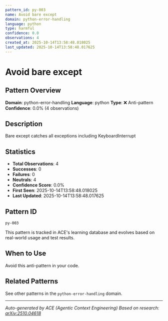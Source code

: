 ```yaml
---
pattern_id: py-003
name: Avoid bare except
domain: python-error-handling
language: python
type: harmful
confidence: 0.0
observations: 4
created_at: 2025-10-14T13:58:48.018025
last_updated: 2025-10-14T13:58:48.017625
---
```

# Avoid bare except

## Pattern Overview

**Domain**: python-error-handling
**Language**: python
**Type**: ❌ Anti-pattern
**Confidence**: 0.0% (4 observations)

## Description

Bare except catches all exceptions including KeyboardInterrupt

## Statistics

- **Total Observations**: 4
- **Successes**: 0
- **Failures**: 0
- **Neutrals**: 4
- **Confidence Score**: 0.0%
- **First Seen**: 2025-10-14T13:58:48.018025
- **Last Updated**: 2025-10-14T13:58:48.017625

## Pattern ID

```
py-003
```

This pattern is tracked in ACE's learning database and evolves based on real-world usage and test results.

## When to Use

Avoid this anti-pattern in your code.

## Related Patterns

See other patterns in the `python-error-handling` domain.

---

*Auto-generated by ACE (Agentic Context Engineering)*
*Based on research: [arXiv:2510.04618](https://arxiv.org/abs/2510.04618)*
